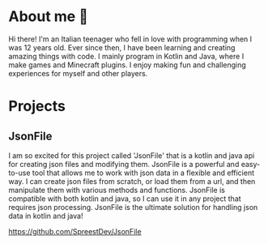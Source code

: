 # About me 👋

Hi there! I'm an Italian teenager who fell in love with programming when I was 12 years old. Ever since then, I have been learning and creating amazing things with code. I mainly program in Kotlin and Java, where I make games and Minecraft plugins. I enjoy making fun and challenging experiences for myself and other players.

# Projects

## JsonFile

I am so excited for this project called 'JsonFile' that is a kotlin and java api for creating json files and modifying them. JsonFile is a powerful and easy-to-use tool that allows me to work with json data in a flexible and efficient way. I can create json files from scratch, or load them from a url, and then manipulate them with various methods and functions. JsonFile is compatible with both kotlin and java, so I can use it in any project that requires json processing. JsonFile is the ultimate solution for handling json data in kotlin and java!

https://github.com/SpreestDev/JsonFile

<!--
**SpreestDev/SpreestDev** is a ✨ _special_ ✨ repository because its `README.md` (this file) appears on your GitHub profile.

Here are some ideas to get you started:

- 🔭 I’m currently working on ...
- 🌱 I’m currently learning ...
- 👯 I’m looking to collaborate on ...
- 🤔 I’m looking for help with ...
- 💬 Ask me about ...
- 📫 How to reach me: ...
- 😄 Pronouns: ...
- ⚡ Fun fact: ...
-->

